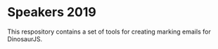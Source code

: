 # Speakers 2019

This respository contains a set of tools for creating marking emails for DinosaurJS.
